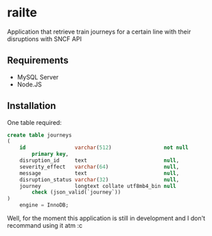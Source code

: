 # railte
Application that retrieve train journeys for a certain line with their disruptions with SNCF API


## Requirements

- MySQL Server 
- Node.JS


## Installation

One table required:

```sql
create table journeys
(
    id                varchar(512)                 not null
        primary key,
    disruption_id     text                         null,
    severity_effect   varchar(64)                  null,
    message           text                         null,
    disruption_status varchar(32)                  null,
    journey           longtext collate utf8mb4_bin null
        check (json_valid(`journey`))
)
    engine = InnoDB;
```


Well, for the moment this application is still in development and I don't recommand using it atm :c
